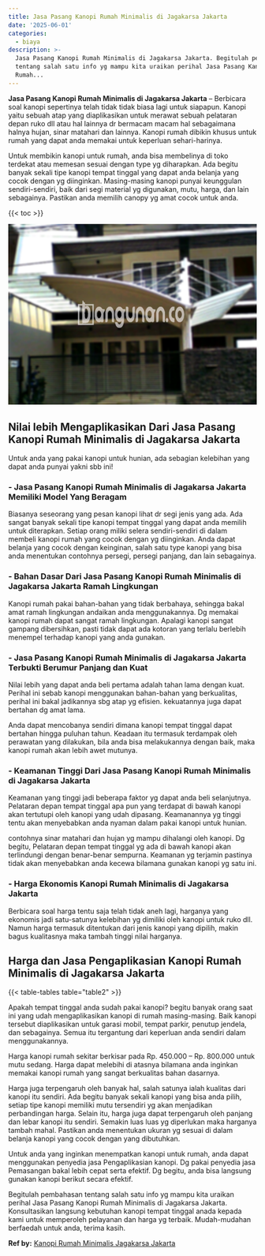 ```yaml
---
title: Jasa Pasang Kanopi Rumah Minimalis di Jagakarsa Jakarta
date: '2025-06-01'
categories:
  - biaya
description: >-
  Jasa Pasang Kanopi Rumah Minimalis di Jagakarsa Jakarta. Begitulah pembahasan
  tentang salah satu info yg mampu kita uraikan perihal Jasa Pasang Kanopi
  Rumah...
---
```


**Jasa Pasang Kanopi Rumah Minimalis di Jagakarsa Jakarta** – Berbicara soal kanopi sepertinya telah tidak tidak biasa lagi untuk siapapun. Kanopi yaitu sebuah atap yang diaplikasikan untuk merawat sebuah pelataran depan ruko dll atau hal lainnya dr bermacam macam hal sebagaimana halnya hujan, sinar matahari dan lainnya. Kanopi rumah dibikin khusus untuk rumah yang dapat anda memakai untuk keperluan sehari-harinya.

Untuk membikin kanopi untuk rumah, anda bisa membelinya di toko terdekat atau memesan sesuai dengan type yg diharapkan. Ada begitu banyak sekali tipe kanopi tempat tinggal yang dapat anda belanja yang cocok dengan yg diinginkan. Masing-masing kanopi punyai keunggulan sendiri-sendiri, baik dari segi material yg digunakan, mutu, harga, dan lain sebagainya. Pastikan anda memilih canopy yg amat cocok untuk anda.

{{< toc >}}

![Jasa Pasang Kanopi Rumah Minimalis di Jagakarsa Jakarta](/images/harga-kanopi-minimalis-03.png)

## Nilai lebih Mengaplikasikan Dari Jasa Pasang Kanopi Rumah Minimalis di Jagakarsa Jakarta

Untuk anda yang pakai kanopi untuk hunian, ada sebagian kelebihan yang dapat anda punyai yakni sbb ini!

### \- Jasa Pasang Kanopi Rumah Minimalis di Jagakarsa Jakarta Memiliki Model Yang Beragam

Biasanya seseorang yang pesan kanopi lihat dr segi jenis yang ada. Ada sangat banyak sekali tipe kanopi tempat tinggal yang dapat anda memilih untuk diterapkan. Setiap orang miliki selera sendiri-sendiri di dalam membeli kanopi rumah yang cocok dengan yg diinginkan. Anda dapat belanja yang cocok dengan keinginan, salah satu type kanopi yang bisa anda menentukan contohnya persegi, persegi panjang, dan lain sebagainya.

### \- Bahan Dasar Dari Jasa Pasang Kanopi Rumah Minimalis di Jagakarsa Jakarta Ramah Lingkungan

Kanopi rumah pakai bahan-bahan yang tidak berbahaya, sehingga bakal amat ramah lingkungan andaikan anda menggunakannya. Dg memakai kanopi rumah dapat sangat ramah lingkungan. Apalagi kanopi sangat gampang dibersihkan, pasti tidak dapat ada kotoran yang terlalu berlebih menempel terhadap kanopi yang anda gunakan.

### \- Jasa Pasang Kanopi Rumah Minimalis di Jagakarsa Jakarta Terbukti Berumur Panjang dan Kuat

Nilai lebih yang dapat anda beli pertama adalah tahan lama dengan kuat. Perihal ini sebab kanopi menggunakan bahan-bahan yang berkualitas, perihal ini bakal jadikannya sbg atap yg efisien. kekuatannya juga dapat bertahan dg amat lama.

Anda dapat mencobanya sendiri dimana kanopi tempat tinggal dapat bertahan hingga puluhan tahun. Keadaan itu termasuk terdampak oleh perawatan yang dilakukan, bila anda bisa melakukannya dengan baik, maka kanopi rumah akan lebih awet mutunya.

### \- Keamanan Tinggi Dari Jasa Pasang Kanopi Rumah Minimalis di Jagakarsa Jakarta

Keamanan yang tinggi jadi beberapa faktor yg dapat anda beli selanjutnya. Pelataran depan tempat tinggal apa pun yang terdapat di bawah kanopi akan tertutupi oleh kanopi yang udah dipasang. Keamanannya yg tinggi tentu akan menyebabkan anda nyaman dalam pakai kanopi untuk hunian.

contohnya sinar matahari dan hujan yg mampu dihalangi oleh kanopi. Dg begitu, Pelataran depan tempat tinggal yg ada di bawah kanopi akan terlindungi dengan benar-benar sempurna. Keamanan yg terjamin pastinya tidak akan menyebabkan anda kecewa bilamana gunakan kanopi yg satu ini.

### \- Harga Ekonomis Kanopi Rumah Minimalis di Jagakarsa Jakarta

Berbicara soal harga tentu saja telah tidak aneh lagi, harganya yang ekonomis jadi satu-satunya kelebihan yg dimiliki oleh kanopi untuk ruko dll. Namun harga termasuk ditentukan dari jenis kanopi yang dipilih, makin bagus kualitasnya maka tambah tinggi nilai harganya.

## Harga dan Jasa Pengaplikasian Kanopi Rumah Minimalis di Jagakarsa Jakarta

{{< table-tables table="table2" >}}

Apakah tempat tinggal anda sudah pakai kanopi? begitu banyak orang saat ini yang udah mengaplikasikan kanopi di rumah masing-masing. Baik kanopi tersebut diaplikasikan untuk garasi mobil, tempat parkir, penutup jendela, dan sebagainya. Semua itu tergantung dari keperluan anda sendiri dalam menggunakannya.

Harga kanopi rumah sekitar berkisar pada Rp. 450.000 – Rp. 800.000 untuk mutu sedang. Harga dapat melebihi di atasnya bilamana anda inginkan memakai kanopi rumah yang sangat berkualitas bahan dasarnya.

Harga juga terpengaruh oleh banyak hal, salah satunya ialah kualitas dari kanopi itu sendiri. Ada begitu banyak sekali kanopi yang bisa anda pilih, setiap tipe kanopi memiliki mutu tersendiri yg akan menjadikan perbandingan harga. Selain itu, harga juga dapat terpengaruh oleh panjang dan lebar kanopi itu sendiri. Semakin luas luas yg diperlukan maka harganya tambah mahal. Pastikan anda menentukan ukuran yg sesuai di dalam belanja kanopi yang cocok dengan yang dibutuhkan.

Untuk anda yang inginkan menempatkan kanopi untuk rumah, anda dapat menggunakan penyedia jasa Pengaplikasian kanopi. Dg pakai penyedia jasa Pemasangan bakal lebih cepat serta efektif. Dg begitu, anda bisa langsung gunakan kanopi berikut secara efektif.

Begitulah pembahasan tentang salah satu info yg mampu kita uraikan perihal Jasa Pasang Kanopi Rumah Minimalis di Jagakarsa Jakarta. Konsultasikan langsung kebutuhan kanopi tempat tinggal anada kepada kami untuk memperoleh pelayanan dan harga yg terbaik. Mudah-mudahan berfaedah untuk anda, terima kasih.

**Ref by:**  [Kanopi Rumah Minimalis Jagakarsa Jakarta](https://id.wikipedia.org/wiki/Kanopi)
